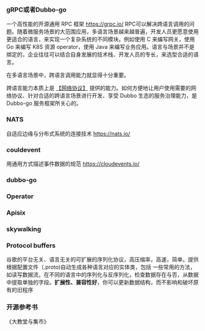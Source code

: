 ### gRPC或者Dubbo-go
一个高性能的开源通用 RPC 框架
https://grpc.io/
RPC可以解决跨语言调用的问题。随着微服务场景的大范围应用，多语言场景越来越普遍，开发人员更愿意使用更适合的语言，来实现一个复杂系统的不同模块。例如使用 C 来编写网关，使用 Go 来编写 K8S 资源 operator，使用 Java 来编写业务应用。语言与场景并不是绑定的，企业往往可以结合自身发展的技术栈、开发人员的专长，来选型合适的语言。

在多语言场景中，跨语言调用能力就显得十分重要。

跨语言能力本质上是 [【网络协议】](https://dubbo.apache.org/zh/docs3-v2/golang-sdk/concept/rpc/protocol/) 提供的能力。如何方便地让用户使用需要的网络协议、针对合适的跨语言场景进行开发、享受 Dubbo 生态的服务治理能力，是 Dubbo-go 服务框架所关心的。

### NATS
自适应边缘与分布式系统的连接技术
https://nats.io/
### couldevent
用通用方式描述事件数据的规范
https://cloudevents.io/

### dubbo-go

### Operator

### Apisix

### skywalking

### Protocol buffers
谷歌的平台无关、语言无关的可扩展的序列化协议，高压缩率，高速，简单。提供根据配置文件（.proto)自动生成各种语言对应的实体类，包括 一些常用的方法，如读写数据流，在不同的语言中的序列化与反序列化，检查数据存在与否，从数据中提取单独的字段。**扩展性、兼容性好**，你可以更新数据结构，而不影响和破坏原有的旧程序


### 开源参考书
《大教堂与集市》